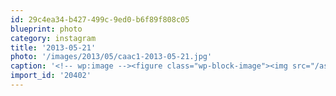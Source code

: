 ```yaml
---
id: 29c4ea34-b427-499c-9ed0-b6f89f808c05
blueprint: photo
category: instagram
title: '2013-05-21'
photo: '/images/2013/05/caac1-2013-05-21.jpg'
caption: '<!-- wp:image --><figure class="wp-block-image"><img src="/assets/images/2013/05/caac1-2013-05-21.jpg" /></figure><!-- /wp:image --><!-- wp:paragraph --><p>Kitty and puppy nap part deux</p><!-- /wp:paragraph -->'
import_id: '20402'
---
```


